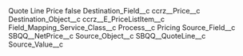 <?xml version="1.0" encoding="UTF-8"?>
<CustomMetadata xmlns="http://soap.sforce.com/2006/04/metadata" xmlns:xsi="http://www.w3.org/2001/XMLSchema-instance" xmlns:xsd="http://www.w3.org/2001/XMLSchema">
    <label>Quote Line Price</label>
    <protected>false</protected>
    <values>
        <field>Destination_Field__c</field>
        <value xsi:type="xsd:string">ccrz__Price__c</value>
    </values>
    <values>
        <field>Destination_Object__c</field>
        <value xsi:type="xsd:string">ccrz__E_PriceListItem__c</value>
    </values>
    <values>
        <field>Field_Mapping_Service_Class__c</field>
        <value xsi:nil="true"/>
    </values>
    <values>
        <field>Process__c</field>
        <value xsi:type="xsd:string">Pricing</value>
    </values>
    <values>
        <field>Source_Field__c</field>
        <value xsi:type="xsd:string">SBQQ__NetPrice__c</value>
    </values>
    <values>
        <field>Source_Object__c</field>
        <value xsi:type="xsd:string">SBQQ__QuoteLine__c</value>
    </values>
    <values>
        <field>Source_Value__c</field>
        <value xsi:nil="true"/>
    </values>
</CustomMetadata>
